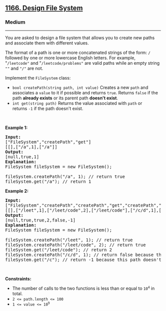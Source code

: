 <h2><a href="https://leetcode.com/problems/design-file-system/">1166. Design File System</a></h2><h3>Medium</h3><hr><div style="user-select: auto;"><p style="user-select: auto;">You are asked to design a file system&nbsp;that allows you to create new paths and associate them with different values.</p>

<p style="user-select: auto;">The format of a path is&nbsp;one or more concatenated strings of the form:&nbsp;<code style="user-select: auto;">/</code> followed by one or more lowercase English letters. For example, "<code style="user-select: auto;">/leetcode"</code>&nbsp;and "<code style="user-select: auto;">/leetcode/problems"</code>&nbsp;are valid paths while an empty&nbsp;string <code style="user-select: auto;">""</code> and <code style="user-select: auto;">"/"</code>&nbsp;are not.</p>

<p style="user-select: auto;">Implement the&nbsp;<code style="user-select: auto;">FileSystem</code> class:</p>

<ul style="user-select: auto;">
	<li style="user-select: auto;"><code style="user-select: auto;">bool createPath(string path, int value)</code>&nbsp;Creates a new <code style="user-select: auto;">path</code> and associates a <code style="user-select: auto;">value</code> to it if possible and returns <code style="user-select: auto;">true</code>.&nbsp;Returns <code style="user-select: auto;">false</code>&nbsp;if the path <strong style="user-select: auto;">already exists</strong> or its parent path <strong style="user-select: auto;">doesn't exist</strong>.</li>
	<li style="user-select: auto;"><code style="user-select: auto;">int get(string path)</code>&nbsp;Returns the value associated with <code style="user-select: auto;">path</code> or returns&nbsp;<code style="user-select: auto;">-1</code>&nbsp;if the path doesn't exist.</li>
</ul>

<p style="user-select: auto;">&nbsp;</p>
<p style="user-select: auto;"><strong style="user-select: auto;">Example 1:</strong></p>

<pre style="user-select: auto;"><strong style="user-select: auto;">Input:</strong> 
["FileSystem","createPath","get"]
[[],["/a",1],["/a"]]
<strong style="user-select: auto;">Output:</strong> 
[null,true,1]
<strong style="user-select: auto;">Explanation:</strong> 
FileSystem fileSystem = new FileSystem();

fileSystem.createPath("/a", 1); // return true
fileSystem.get("/a"); // return 1
</pre>

<p style="user-select: auto;"><strong style="user-select: auto;">Example 2:</strong></p>

<pre style="user-select: auto;"><strong style="user-select: auto;">Input:</strong> 
["FileSystem","createPath","createPath","get","createPath","get"]
[[],["/leet",1],["/leet/code",2],["/leet/code"],["/c/d",1],["/c"]]
<strong style="user-select: auto;">Output:</strong> 
[null,true,true,2,false,-1]
<strong style="user-select: auto;">Explanation:</strong> 
FileSystem fileSystem = new FileSystem();

fileSystem.createPath("/leet", 1); // return true
fileSystem.createPath("/leet/code", 2); // return true
fileSystem.get("/leet/code"); // return 2
fileSystem.createPath("/c/d", 1); // return false because the parent path "/c" doesn't exist.
fileSystem.get("/c"); // return -1 because this path doesn't exist.
</pre>

<p style="user-select: auto;">&nbsp;</p>
<p style="user-select: auto;"><strong style="user-select: auto;">Constraints:</strong></p>

<ul style="user-select: auto;">
	<li style="user-select: auto;">The number of&nbsp;calls to the two functions&nbsp;is less than or equal to <code style="user-select: auto;">10<sup style="user-select: auto;">4</sup></code> in total.</li>
	<li style="user-select: auto;"><code style="user-select: auto;">2 &lt;= path.length &lt;= 100</code></li>
	<li style="user-select: auto;"><code style="user-select: auto;">1 &lt;= value &lt;= 10<sup style="user-select: auto;">9</sup></code></li>
</ul>
</div>